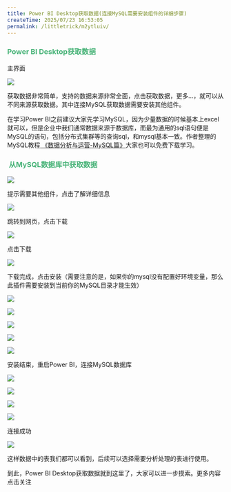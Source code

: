 ```yaml
---
title: Power BI Desktop获取数据(连接MySQL需要安装组件的详细步骤)
createTime: 2025/07/23 16:53:05
permalink: /littletrick/m2ytluiv/
---
```

### <font style="color:#48b378;">Power BI Desktop获取数据</font>
主界面

![](https://s2.51cto.com/images/blog/202306/01161528_647853a0e2c6b98996.png?x-oss-process=image/watermark,size_16,text_QDUxQ1RP5Y2a5a6i,color_FFFFFF,t_30,g_se,x_10,y_10,shadow_20,type_ZmFuZ3poZW5naGVpdGk=/format,webp/resize,m_fixed,w_1184)

获取数据非常简单，支持的数据来源非常全面，点击获取数据，更多...，就可以从不同来源获取数据。其中连接MySQL获取数据需要安装其他组件。



在学习Power BI之前建议大家先学习MySQL，因为少量数据的时候基本上excel就可以，但是企业中我们通常数据来源于数据库，而最为通用的sql语句便是MySQL的语句，包括分布式集群等的查询sql，和mysql基本一致。作者整理的MySQL教程[ 《数据分析与运营-MySQL篇》](https://mp.weixin.qq.com/s?__biz=MzI1NTEyODAxOA==&mid=2247488736&idx=2&sn=4f9199ea78577c2eb17c288914d73dc2&chksm=ea3bec5ddd4c654b9707fec105d5e29bf8402519d1236eccdc8fd63e232182ed268543dc05b2&scene=21#wechat_redirect)大家也可以免费下载学习。

### <font style="color:#48b378;"> 从MySQL数据库中获取数据</font>


![](https://s2.51cto.com/images/blog/202306/01161529_647853a131f9f33986.png?x-oss-process=image/watermark,size_16,text_QDUxQ1RP5Y2a5a6i,color_FFFFFF,t_30,g_se,x_10,y_10,shadow_20,type_ZmFuZ3poZW5naGVpdGk=/format,webp/resize,m_fixed,w_1184)

提示需要其他组件，点击了解详细信息

![](https://s2.51cto.com/images/blog/202306/01161529_647853a15290031940.png?x-oss-process=image/watermark,size_16,text_QDUxQ1RP5Y2a5a6i,color_FFFFFF,t_30,g_se,x_10,y_10,shadow_20,type_ZmFuZ3poZW5naGVpdGk=/format,webp/resize,m_fixed,w_1184)

跳转到网页，点击下载

![](https://s2.51cto.com/images/blog/202306/01161529_647853a19130421561.png?x-oss-process=image/watermark,size_16,text_QDUxQ1RP5Y2a5a6i,color_FFFFFF,t_30,g_se,x_10,y_10,shadow_20,type_ZmFuZ3poZW5naGVpdGk=/format,webp/resize,m_fixed,w_1184)

点击下载

![](https://s2.51cto.com/images/blog/202306/01161529_647853a1b95922105.png?x-oss-process=image/watermark,size_16,text_QDUxQ1RP5Y2a5a6i,color_FFFFFF,t_30,g_se,x_10,y_10,shadow_20,type_ZmFuZ3poZW5naGVpdGk=/format,webp/resize,m_fixed,w_1184)

下载完成，点击安装（需要注意的是，如果你的mysql没有配置好环境变量，那么此插件需要安装到当前你的MySQL目录才能生效）

![](https://s2.51cto.com/images/blog/202306/01161529_647853a1dc0cb66752.png?x-oss-process=image/watermark,size_16,text_QDUxQ1RP5Y2a5a6i,color_FFFFFF,t_30,g_se,x_10,y_10,shadow_20,type_ZmFuZ3poZW5naGVpdGk=/format,webp/resize,m_fixed,w_1184)

![](https://s2.51cto.com/images/blog/202306/01161530_647853a2124404968.png?x-oss-process=image/watermark,size_16,text_QDUxQ1RP5Y2a5a6i,color_FFFFFF,t_30,g_se,x_10,y_10,shadow_20,type_ZmFuZ3poZW5naGVpdGk=/format,webp/resize,m_fixed,w_1184)

![](https://s2.51cto.com/images/blog/202306/01161530_647853a23eaeb69411.png?x-oss-process=image/watermark,size_16,text_QDUxQ1RP5Y2a5a6i,color_FFFFFF,t_30,g_se,x_10,y_10,shadow_20,type_ZmFuZ3poZW5naGVpdGk=/format,webp/resize,m_fixed,w_1184)

![](https://s2.51cto.com/images/blog/202306/01161530_647853a26889889989.png?x-oss-process=image/watermark,size_16,text_QDUxQ1RP5Y2a5a6i,color_FFFFFF,t_30,g_se,x_10,y_10,shadow_20,type_ZmFuZ3poZW5naGVpdGk=/format,webp/resize,m_fixed,w_1184)

![](https://s2.51cto.com/images/blog/202306/01161530_647853a2910bd93486.png?x-oss-process=image/watermark,size_16,text_QDUxQ1RP5Y2a5a6i,color_FFFFFF,t_30,g_se,x_10,y_10,shadow_20,type_ZmFuZ3poZW5naGVpdGk=/format,webp/resize,m_fixed,w_1184)

安装结束，重启Power BI，连接MySQL数据库

![](https://s2.51cto.com/images/blog/202306/01161530_647853a2c1d4426914.png?x-oss-process=image/watermark,size_16,text_QDUxQ1RP5Y2a5a6i,color_FFFFFF,t_30,g_se,x_10,y_10,shadow_20,type_ZmFuZ3poZW5naGVpdGk=/format,webp/resize,m_fixed,w_1184)

![](https://s2.51cto.com/images/blog/202306/01161530_647853a2e56f255256.png?x-oss-process=image/watermark,size_16,text_QDUxQ1RP5Y2a5a6i,color_FFFFFF,t_30,g_se,x_10,y_10,shadow_20,type_ZmFuZ3poZW5naGVpdGk=/format,webp/resize,m_fixed,w_1184)

![](https://s2.51cto.com/images/blog/202306/01161531_647853a30f78285333.png?x-oss-process=image/watermark,size_16,text_QDUxQ1RP5Y2a5a6i,color_FFFFFF,t_30,g_se,x_10,y_10,shadow_20,type_ZmFuZ3poZW5naGVpdGk=/format,webp/resize,m_fixed,w_1184)

![](https://s2.51cto.com/images/blog/202306/01161531_647853a33162543817.png?x-oss-process=image/watermark,size_16,text_QDUxQ1RP5Y2a5a6i,color_FFFFFF,t_30,g_se,x_10,y_10,shadow_20,type_ZmFuZ3poZW5naGVpdGk=/format,webp/resize,m_fixed,w_1184)

连接成功

![](https://s2.51cto.com/images/blog/202306/01161531_647853a3527b580406.png?x-oss-process=image/watermark,size_16,text_QDUxQ1RP5Y2a5a6i,color_FFFFFF,t_30,g_se,x_10,y_10,shadow_20,type_ZmFuZ3poZW5naGVpdGk=/format,webp/resize,m_fixed,w_1184)

这样数据中的表我们都可以看到，后续可以选择需要分析处理的表进行使用。



到此，Power BI Desktop获取数据就到这里了，大家可以进一步摸索。更多内容点击关注





